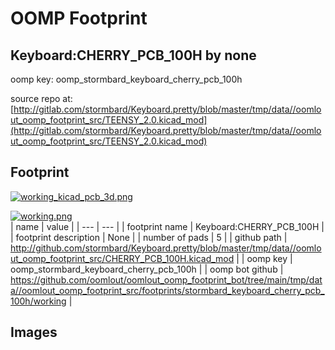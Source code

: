 # OOMP Footprint  
## Keyboard:CHERRY_PCB_100H  by none  
  
oomp key: oomp_stormbard_keyboard_cherry_pcb_100h  
  
source repo at: [http://gitlab.com/stormbard/Keyboard.pretty/blob/master/tmp/data//oomlout_oomp_footprint_src/TEENSY_2.0.kicad_mod](http://gitlab.com/stormbard/Keyboard.pretty/blob/master/tmp/data//oomlout_oomp_footprint_src/TEENSY_2.0.kicad_mod)  
## Footprint  
  
[![working_kicad_pcb_3d.png](working_kicad_pcb_3d_600.png)](working_kicad_pcb_3d.png)  
  
[![working.png](working_600.png)](working.png)  
| name | value | 
| --- | --- | 
| footprint name | Keyboard:CHERRY_PCB_100H | 
| footprint description | None | 
| number of pads | 5 | 
| github path | http://github.com/stormbard/Keyboard.pretty/blob/master/tmp/data//oomlout_oomp_footprint_src/CHERRY_PCB_100H.kicad_mod | 
| oomp key | oomp_stormbard_keyboard_cherry_pcb_100h | 
| oomp bot github | https://github.com/oomlout/oomlout_oomp_footprint_bot/tree/main/tmp/data//oomlout_oomp_footprint_src/footprints/stormbard_keyboard_cherry_pcb_100h/working | 
## Images  
